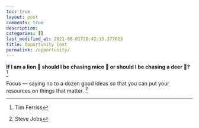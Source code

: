 ```yaml
---
toc: true
layout: post
comments: true
description: 
categories: []
last_modified_at: 2021-08-01T20:42:15.377623
title: Opportunity Cost
permalink: /opportunity/
---
```


**If I am a lion 🦁 should I be chasing mice 🐁 or should I be chasing a deer 🦌?** [^2]

Focus — saying no to a dozen good ideas so that you can put your resources on things that matter. [^1]

[^1]: Steve Jobs
[^2]: Tim Ferriss